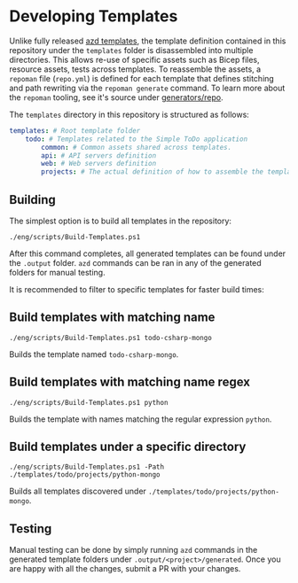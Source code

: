 # Developing Templates

Unlike fully released [azd templates](https://github.com/topics/azd-templates), the template definition contained in this repository under the `templates` folder is disassembled into multiple directories. This allows re-use of specific assets such as Bicep files, resource assets, tests across templates. To reassemble the assets, a `repoman` file (`repo.yml`) is defined for each template that defines stitching and path rewriting via the `repoman generate` command. To learn more about the `repoman` tooling, see it's source under [generators/repo](../generators/repo).

The `templates` directory in this repository is structured as follows:

```yml
templates: # Root template folder
    todo: # Templates related to the Simple ToDo application
        common: # Common assets shared across templates.
        api: # API servers definition
        web: # Web servers definition
        projects: # The actual definition of how to assemble the template projects. repo.yaml is defined here which references relevant assets from  different directories. 
```

## Building

The simplest option is to build all templates in the repository:

```pwsh
./eng/scripts/Build-Templates.ps1
```

After this command completes, all generated templates can be found under the `.output` folder. `azd` commands can be ran in any of the generated folders for manual testing.

It is recommended to filter to specific templates for faster build times:

## Build templates with matching name

```pwsh
./eng/scripts/Build-Templates.ps1 todo-csharp-mongo
```

Builds the template named `todo-csharp-mongo`.

## Build templates with matching name regex

```pwsh
./eng/scripts/Build-Templates.ps1 python
```

Builds the template with names matching the regular expression `python`.

## Build templates under a specific directory

```pwsh
./eng/scripts/Build-Templates.ps1 -Path ./templates/todo/projects/python-mongo
```

Builds all templates discovered under `./templates/todo/projects/python-mongo`.

## Testing

Manual testing can be done by simply running `azd` commands in the generated template folders under `.output/<project>/generated`. Once you are happy with all the changes, submit a PR with your changes.
